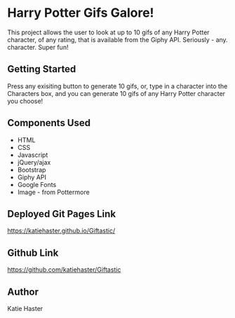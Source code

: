 # Harry Potter Gifs Galore!

This project allows the user to look at up to 10 gifs of any Harry Potter character, of any rating, that is available from the Giphy API. Seriously - any. character. Super fun! 

## Getting Started

Press any exisiting button to generate 10 gifs, or, type in a character into the Characters box, and you can generate 10 gifs of any Harry Potter character you choose!

## Components Used

* HTML
* CSS
* Javascript
* jQuery/ajax
* Bootstrap
* Giphy API
* Google Fonts
* Image - from Pottermore

## Deployed Git Pages Link

https://katiehaster.github.io/Giftastic/

## Github Link

https://github.com/katiehaster/Giftastic

## Author

Katie Haster





